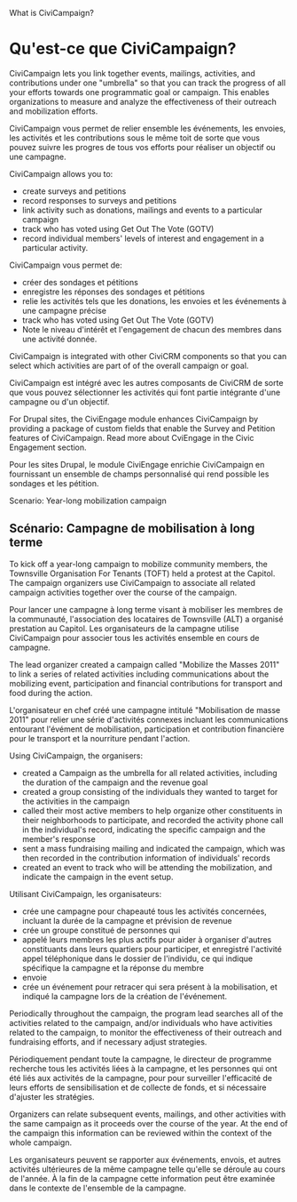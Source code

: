 What is CiviCampaign?

Qu'est-ce que CiviCampaign?
===========================

CiviCampaign lets you link together events, mailings, activities, and
contributions under one "umbrella" so that you can track the progress of
all your efforts towards one programmatic goal or campaign. This enables
organizations to measure and analyze the effectiveness of their outreach
and mobilization efforts.

CiviCampaign vous permet de relier ensemble les événements, les envoies, les activités et les contributions sous le même toit de sorte que vous pouvez suivre les progres de tous vos efforts pour réaliser un objectif ou une campagne.

CiviCampaign allows you to:

-   create surveys and petitions
-   record responses to surveys and petitions
-   link activity such as donations, mailings and events to a particular
    campaign
-   track who has voted using Get Out The Vote (GOTV)
-   record individual members' levels of interest and engagement in a
    particular activity.

CiviCampaign vous permet de:

- créer des sondages et pétitions
- enregistre les réponses des sondages et pétitions
- relie les activités tels que les donations, les envoies et les événements à une campagne précise
- track who has voted using Get Out The Vote (GOTV)
- Note le niveau d'intérêt et l'engagement de chacun des membres dans une activité donnée.

CiviCampaign is integrated with other CiviCRM components so that you can
select which activities are part of of the overall campaign or goal.

CiviCampaign est intégré avec les autres composants de CiviCRM de sorte que vous pouvez sélectionner les activités qui font partie intégrante d'une campagne ou d'un objectif.

For Drupal sites, the CiviEngage module enhances CiviCampaign by
providing a package of custom fields that enable the Survey and Petition
features of CiviCampaign. Read more about CviEngage in the Civic
Engagement section.

Pour les sites Drupal, le module CiviEngage enrichie CiviCampaign en fournissant un ensemble de champs personnalisé qui rend possible les sondages et les pétition.

Scenario: Year-long mobilization campaign

Scénario: Campagne de mobilisation à long terme
-----------------------------------------------

To kick off a year-long campaign to mobilize community members, the
Townsville Organisation For Tenants (TOFT) held a protest at the
Capitol. The campaign organizers use CiviCampaign to associate all
related campaign activities together over the course of the campaign.

Pour lancer une campagne à long terme visant à mobiliser les membres de la communauté, l'association des locataires de Townsville (ALT) a organisé prestation au Capitol.
Les organisateurs de la campagne utilise CiviCampaign pour associer tous les activités ensemble en cours de campagne.

The lead organizer created a campaign called "Mobilize the Masses 2011"
to link a series of related activities including communications about
the mobilizing event, participation and financial contributions for
transport and food during the action.

L'organisateur en chef créé une campagne intitulé "Mobilisation de masse 2011" pour relier une série d'activités connexes incluant les communications entourant l'évément de mobilisation, participation et contribution financière pour le transport et la nourriture pendant l'action.

Using CiviCampaign, the organisers:

-   created a Campaign as the umbrella for all related activities,
    including the duration of the campaign and the revenue goal
-   created a group consisting of the individuals they wanted to target
    for the activities in the campaign
-   called their most active members to help organize other constituents
    in their neighborhoods to participate, and recorded the activity
    phone call in the individual's record, indicating the specific
    campaign and the member's response 
-   sent a mass fundraising mailing and indicated the campaign, which
    was then recorded in the contribution information of individuals'
    records
-   created an event to track who will be attending the mobilization,
    and indicate the campaign in the event setup.

Utilisant CiviCampaign, les organisateurs:

- crée une campagne pour chapeauté tous les activités concernées, incluant la durée de la campagne et prévision de revenue
- crée un groupe constitué de personnes qui 
- appelé leurs membres les plus actifs pour aider à organiser d'autres constituants dans leurs quartiers pour participer, et enregistré l'activité
     appel téléphonique dans le dossier de l'individu, ce qui indique spécifique
     la campagne et la réponse du membre
- envoie 
- crée un événement pour retracer qui sera présent à la mobilisation, et indiqué la campagne lors de la création de l'événement.

Periodically throughout the campaign, the program lead searches all of
the activities related to the campaign, and/or individuals who have
activities related to the campaign, to monitor the effectiveness of
their outreach and fundraising efforts, and if necessary adjust
strategies.

Périodiquement pendant toute la campagne, le directeur de programme recherche tous les activités liées à la campagne, et les personnes qui ont été liés aux activités de la campagne, pour pour surveiller l'efficacité de leurs efforts de sensibilisation et de collecte de fonds, et si nécessaire d'ajuster les stratégies.

Organizers can relate subsequent events, mailings, and other activities
with the same campaign as it proceeds over the course of the year. At
the end of the campaign this information can be reviewed within the
context of the whole campaign.

Les organisateurs peuvent se rapporter aux événements, envois, et autres activités ultérieures
de la même campagne telle qu'elle se déroule au cours de l'année.
À la fin de la campagne cette information peut être examinée dans le contexte de l'ensemble de la campagne.
